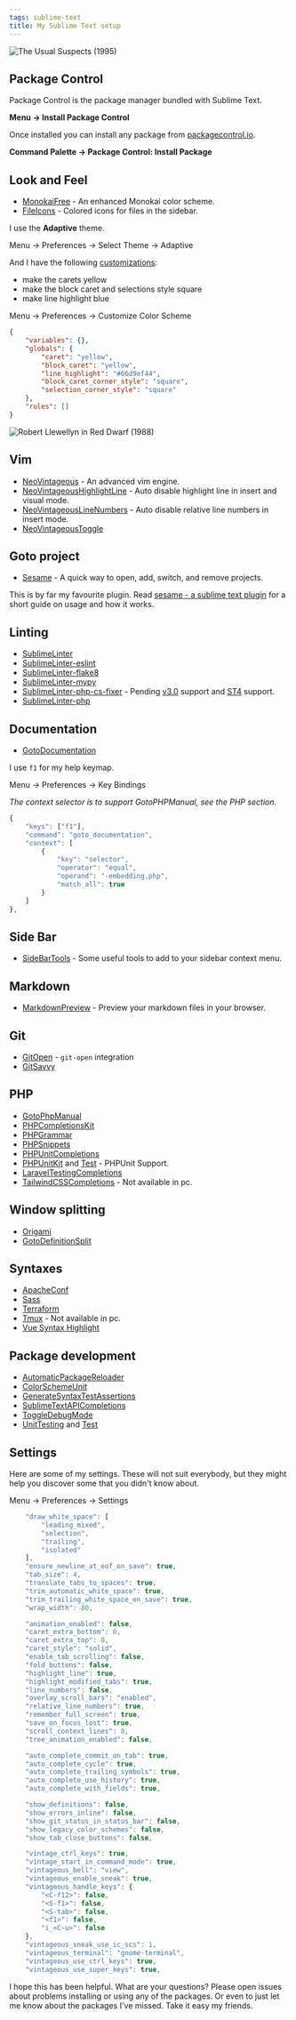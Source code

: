 ```yaml
---
tags: sublime-text
title: My Sublime Text setup
---
```


![The Usual Suspects (1995)](/assets/the-usual-suspects.webp)

## Package Control

Package Control is the package manager bundled with Sublime Text.

**Menu → Install Package Control**

Once installed you can install any package from [packagecontrol.io](https://packagecontrol.io).

**Command Palette → Package Control: Install Package**

## Look and Feel

- [MonokaiFree](https://packagecontrol.io/packages/MonokaiFree) - An enhanced Monokai color scheme.
- [FileIcons](https://packagecontrol.io/packages/FileIcons) - Colored icons for files in the sidebar.

I use the **Adaptive** theme.

Menu → Preferences → Select Theme → Adaptive

And I have the following [customizations](/2023/05/25/monokai-free-a-sublime-text-color-scheme/):

- make the carets yellow
- make the block caret and selections style square
- make line highlight blue

Menu → Preferences → Customize Color Scheme

```json
{
    "variables": {},
    "globals": {
        "caret": "yellow",
        "block_caret": "yellow",
        "line_highlight": "#66d9ef44",
        "block_caret_corner_style": "square",
        "selection_corner_style": "square"
    },
    "rules": []
}
```

![Robert Llewellyn in Red Dwarf (1988)](/assets/red-dwarf-kryten.webp)

## Vim

- [NeoVintageous](https://packagecontrol.io/packages/NeoVintageous) - An advanced vim engine.
- [NeoVintageousHighlightLine](https://packagecontrol.io/packages/NeoVintageousHighlightLine) - Auto disable highlight line in insert and visual mode.
- [NeoVintageousLineNumbers](https://packagecontrol.io/packages/NeoVintageousLineNumbers) - Auto disable relative line numbers in insert mode.
- [NeoVintageousToggle](https://packagecontrol.io/packages/NeoVintageousToggle)

## Goto project

- [Sesame](https://packagecontrol.io/packages/Sesame) - A quick way to open, add, switch, and remove projects.

This is by far my favourite plugin.  Read [sesame - a sublime text plugin](/2023/05/19/sesame-a-sublime-text-plugin/) for a short guide on usage and how it works.

## Linting

- [SublimeLinter](https://packagecontrol.io/packages/SublimeLinter)
- [SublimeLinter-eslint](https://packagecontrol.io/packages/SublimeLinter-eslint)
- [SublimeLinter-flake8](https://packagecontrol.io/packages/SublimeLinter-flake8)
- [SublimeLinter-mypy](https://packagecontrol.io/packages/SublimeLinter-mypy)
- [SublimeLinter-php-cs-fixer](https://packagecontrol.io/packages/SublimeLinter-contrib-php-cs-fixer) - Pending [v3.0](https://github.com/jhoff/SublimeLinter-contrib-php-cs-fixer/pull/16) support and [ST4](https://github.com/jhoff/SublimeLinter-contrib-php-cs-fixer/pull/15) support.
- [SublimeLinter-php](https://packagecontrol.io/packages/SublimeLinter-php)

## Documentation

- [GotoDocumentation](https://packagecontrol.io/packages/GotoDocumentation)

I use `f1` for my help keymap.

Menu → Preferences → Key Bindings

*The context selector is to support GotoPHPManual, see the PHP section.*

```js
{
    "keys": ["f1"],
    "command": "goto_documentation",
    "context": [
        {
            "key": "selector",
            "operator": "equal",
            "operand": "-embedding.php",
            "match_all": true
        }
    ]
},
```

## Side Bar

- [SideBarTools](https://packagecontrol.io/packages/SideBarTools) - Some useful tools to add to your sidebar context menu.

## Markdown

- [MarkdownPreview](https://packagecontrol.io/packages/MarkdownPreview) - Preview your markdown files in your browser.

## Git

- [GitOpen](https://packagecontrol.io/packages/GitOpen) - `git-open` integration
- [GitSavvy](https://packagecontrol.io/packages/GitSavvy)

## PHP

- [GotoPhpManual](https://packagecontrol.io/packages/GotoPhpManual)
- [PHPCompletionsKit](https://packagecontrol.io/packages/PHP%20Completions%20Kit)
- [PHPGrammar](https://packagecontrol.io/packages/PHPGrammar)
- [PHPSnippets](https://packagecontrol.io/packages/PHPSnippets)
- [PHPUnitCompletions](https://packagecontrol.io/packages/PHPUnit%20Completions)
- [PHPUnitKit](https://packagecontrol.io/packages/PHPUnitKit) and [Test](https://packagecontrol.io/packages/Test) - PHPUnit Support.
- [LaravelTestingCompletions](https://packagecontrol.io/packages/LaravelTestingCompletions)
- [TailwindCSSCompletions](https://github.com/gerardroche/sublime-tailwind-css-completions) - Not available in pc.

## Window splitting

- [Origami](https://packagecontrol.io/packages/Origami)
- [GotoDefinitionSplit](https://packagecontrol.io/packages/GotoDefinitionSplit)

## Syntaxes

- [ApacheConf](https://packagecontrol.io/packages/ApacheConf)
- [Sass](https://packagecontrol.io/packages/Sass)
- [Terraform](https://packagecontrol.io/packages/Terraform)
- [Tmux](https://github.com/gerardroche/sublime-tmux) - Not available in pc.
- [Vue Syntax Highlight](https://packagecontrol.io/packages/Vue%20Syntax%20Highlight)

## Package development

- [AutomaticPackageReloader](https://packagecontrol.io/packages/AutomaticPackageReloader)
- [ColorSchemeUnit](https://packagecontrol.io/packages/ColorSchemeUnit)
- [GenerateSyntaxTestAssertions](https://packagecontrol.io/packages/GenerateSyntaxTestAssertions)
- [SublimeTextAPICompletions](https://packagecontrol.io/packages/SublimeTextAPICompletions)
- [ToggleDebugMode](https://packagecontrol.io/packages/ToggleDebugMode)
- [UnitTesting](https://packagecontrol.io/packages/UnitTesting) and [Test](https://packagecontrol.io/packages/Test)

## Settings

Here are some of my settings. These will not suit everybody, but they might help you discover some that you didn't know about.

Menu → Preferences → Settings

```js
    "draw_white_space": [
        "leading_mixed",
        "selection",
        "trailing",
        "isolated"
    ],
    "ensure_newline_at_eof_on_save": true,
    "tab_size": 4,
    "translate_tabs_to_spaces": true,
    "trim_automatic_white_space": true,
    "trim_trailing_white_space_on_save": true,
    "wrap_width": 80,

    "animation_enabled": false,
    "caret_extra_bottom": 0,
    "caret_extra_top": 0,
    "caret_style": "solid",
    "enable_tab_scrolling": false,
    "fold_buttons": false,
    "highlight_line": true,
    "highlight_modified_tabs": true,
    "line_numbers": false,
    "overlay_scroll_bars": "enabled",
    "relative_line_numbers": true,
    "remember_full_screen": true,
    "save_on_focus_lost": true,
    "scroll_context_lines": 8,
    "tree_animation_enabled": false,

    "auto_complete_commit_on_tab": true,
    "auto_complete_cycle": true,
    "auto_complete_trailing_symbols": true,
    "auto_complete_use_history": true,
    "auto_complete_with_fields": true,

    "show_definitions": false,
    "show_errors_inline": false,
    "show_git_status_in_status_bar": false,
    "show_legacy_color_schemes": false,
    "show_tab_close_buttons": false,

    "vintage_ctrl_keys": true,
    "vintage_start_in_command_mode": true,
    "vintageous_bell": "view",
    "vintageous_enable_sneak": true,
    "vintageous_handle_keys": {
        "<C-f12>": false,
        "<S-f1>": false,
        "<S-tab>": false,
        "<f1>": false,
        "i_<C-u>": false
    },
    "vintageous_sneak_use_ic_scs": 1,
    "vintageous_terminal": "gnome-terminal",
    "vintageous_use_ctrl_keys": true,
    "vintageous_use_super_keys": true,
```

I hope this has been helpful. What are your questions? Please open issues about problems installing or using any of the packages. Or even to just let me know about the packages I've missed. Take it easy my friends.
